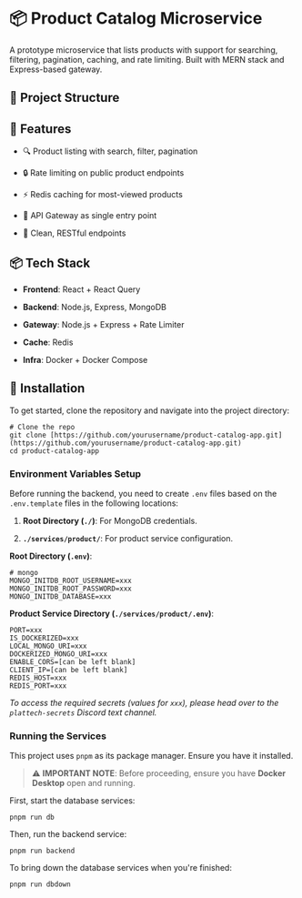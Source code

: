 # 📦 Product Catalog Microservice

A prototype microservice that lists products with support for searching, filtering, pagination, caching, and rate limiting. Built with MERN stack and Express-based gateway.

## 📁 Project Structure

## 🚀 Features

* 🔍 Product listing with search, filter, pagination

* 🔒 Rate limiting on public product endpoints

* ⚡ Redis caching for most-viewed products

* 🧩 API Gateway as single entry point

* 🧾 Clean, RESTful endpoints

## 📦 Tech Stack

* **Frontend**: React + React Query

* **Backend**: Node.js, Express, MongoDB

* **Gateway**: Node.js + Express + Rate Limiter

* **Cache**: Redis

* **Infra**: Docker + Docker Compose

## 🔧 Installation

To get started, clone the repository and navigate into the project directory:

```
# Clone the repo
git clone [https://github.com/yourusername/product-catalog-app.git](https://github.com/yourusername/product-catalog-app.git)
cd product-catalog-app

```

### Environment Variables Setup

Before running the backend, you need to create `.env` files based on the `.env.template` files in the following locations:

1. **Root Directory (`./`)**: For MongoDB credentials.

2. **`./services/product/`**: For product service configuration.

**Root Directory (`.env`)**:

```
# mongo
MONGO_INITDB_ROOT_USERNAME=xxx
MONGO_INITDB_ROOT_PASSWORD=xxx
MONGO_INITDB_DATABASE=xxx

```

**Product Service Directory (`./services/product/.env`)**:

```
PORT=xxx
IS_DOCKERIZED=xxx
LOCAL_MONGO_URI=xxx
DOCKERIZED_MONGO_URI=xxx
ENABLE_CORS=[can be left blank]
CLIENT_IP=[can be left blank]
REDIS_HOST=xxx
REDIS_PORT=xxx

```

*To access the required secrets (values for `xxx`), please head over to the `plattech-secrets` Discord text channel.*

### Running the Services

This project uses `pnpm` as its package manager. Ensure you have it installed.

> ⚠️ **IMPORTANT NOTE**: Before proceeding, ensure you have **Docker Desktop** open and running.

First, start the database services:

```
pnpm run db

```

Then, run the backend service:

```
pnpm run backend

```

To bring down the database services when you're finished:

```
pnpm run dbdown

```